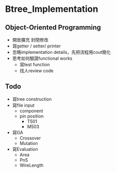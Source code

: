# Btree_Implementation

## Object-Oriented Programming
* 開放擴充 封閉修改
* 寫getter / setter/ printer
* 忽略implementation details，先把流程用cout簡化
* 思考如何驗證functional works
  * 寫test function
  * 找人review code

## Todo
* 寫tree construction
* 寫file input
  * component
  * pin position
    * T501
    * M503
* 寫GA
  * Crossover
  * Mutation
* 寫Evaluation
  * Area
  * PnS
  * WireLength
